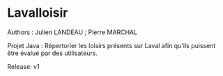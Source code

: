 Lavalloisir
===========
Authors : Julien LANDEAU ; Pierre MARCHAL

Projet Java : Répertorier les loisirs présents sur Laval afin qu'ils puissent être évalué par des utilisateurs.

Release: v1
